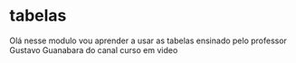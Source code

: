 # tabelas

Olá nesse modulo vou aprender a usar as tabelas
ensinado pelo professor Gustavo Guanabara do canal curso em video

